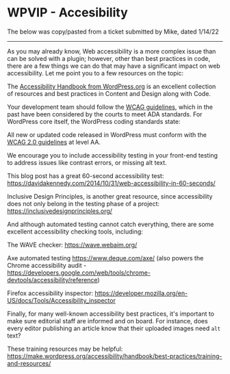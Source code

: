 # WPVIP - Accesibility

The below was copy/pasted from a ticket submitted by Mike, dated 1/14/22

---

As you may already know, Web accessibility is a more complex issue than can be solved with a plugin; however, other than best practices in code, there are a few things we can do that may have a significant impact on web accessibility. Let me point you to a few resources on the topic:

The [Accessibility Handbook from WordPress.org](https://wordpress.org/about/accessibility/) is an excellent collection of resources and best practices in Content and Design along with Code.

Your development team should follow the [WCAG guidelines](https://www.w3.org/WAI/standards-guidelines/), which in the past have been considered by the courts to meet ADA standards. For WordPress core itself, the WordPress coding standards state:

All new or updated code released in WordPress must conform with the [WCAG 2.0 guidelines](https://www.w3.org/WAI/standards-guidelines/wcag/) at level AA.

We encourage you to include accessibility testing in your front-end testing to address issues like contrast errors, or missing alt text.

This blog post has a great 60-second accessibility test:
https://davidakennedy.com/2014/10/31/web-accessibility-in-60-seconds/

Inclusive Design Principles, is another great resource, since accessibility does not only belong in the testing phase of a project:
https://inclusivedesignprinciples.org/

And although automated testing cannot catch everything, there are some excellent accessibility checking tools, including:

The WAVE checker:
https://wave.webaim.org/

Axe automated testing
https://www.deque.com/axe/
(also powers the Chrome accessibility audit - https://developers.google.com/web/tools/chrome-devtools/accessibility/reference)

Firefox accessibility inspector:
https://developer.mozilla.org/en-US/docs/Tools/Accessibility_inspector

Finally, for many well-known accessibility best practices, it's important to make sure editorial staff are informed and on board. For instance, does every editor publishing an article know that their uploaded images need `alt` text?

These training resources may be helpful: https://make.wordpress.org/accessibility/handbook/best-practices/training-and-resources/

